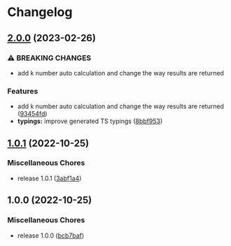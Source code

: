 # Changelog

## [2.0.0](https://github.com/Zyzle/image-kmeans/compare/v1.0.1...v2.0.0) (2023-02-26)


### ⚠ BREAKING CHANGES

* add k number auto calculation and change the way results are returned

### Features

* add k number auto calculation and change the way results are returned ([93454fd](https://github.com/Zyzle/image-kmeans/commit/93454fddf7a9cd549d1cd66c5eded4d27fded611))
* **typings:** improve generated TS typings ([8bbf953](https://github.com/Zyzle/image-kmeans/commit/8bbf953c4e0aa3cf54271e7c16fa811f58f1f87d))

## [1.0.1](https://github.com/Zyzle/image-kmeans/compare/v1.0.0...v1.0.1) (2022-10-25)


### Miscellaneous Chores

* release 1.0.1 ([3abf1a4](https://github.com/Zyzle/image-kmeans/commit/3abf1a48462e82c215253594759c76c18cd72900))

## 1.0.0 (2022-10-25)


### Miscellaneous Chores

* release 1.0.0 ([bcb7baf](https://github.com/Zyzle/image-kmeans/commit/bcb7bafb8eaddaa28ecc972dd6bd65a8dbdd7e8c))

